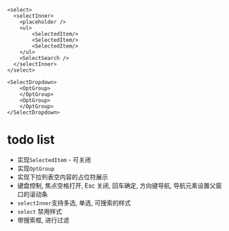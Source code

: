```tsx
<select>
  <selectInner>
  	<placeholder />
  	<ul>
  		<SelectedItem/>
  		<SelectedItem/>
  		<SelectedItem/>
  	</ul>
  	<SelectSearch />
  </selectInner>
</select>

<SelectDropdown>
	<OptGroup>
	</OptGroup>
	<OptGroup>
	</OptGroup>
</SelectDropdown>
```

# todo list

-   实现`SelectedItem` - 可关闭
-   实现`OptGroup`
-   实现下拉列表空内容的占位符展示
-   键盘控制, 焦点空格打开, Esc 关闭, 回车确定, 方向键导航, 导航元素设置父窗口的滚动条
-   `selectInner`支持多选, 单选, 可搜索的样式
-   `select` 禁用样式
-   带搜索框, 进行过滤
